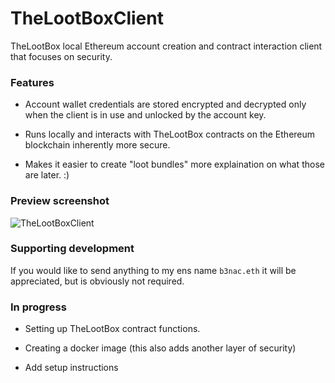 # TheLootBoxClient
TheLootBox local Ethereum account creation and contract interaction client that focuses on security.

### Features

- Account wallet credentials are stored encrypted and decrypted only when the client is in use and unlocked by the account key.

- Runs locally and interacts with TheLootBox contracts on the Ethereum blockchain inherently more secure.

- Makes it easier to create "loot bundles" more explaination on what those are later. :)

### Preview screenshot

![TheLootBoxClient](.static/images/TheLootBoxClient.png)

### Supporting development

If you would like to send anything to my ens name `b3nac.eth` it will be appreciated, but is obviously not required.

### In progress

- Setting up TheLootBox contract functions.

- Creating a docker image (this also adds another layer of security)

- Add setup instructions
